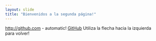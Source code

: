 ```yaml
---
layout: slide
title: "Bienvenidos a la segunda página!"
---
```

http://github.com - automatic!
[GitHub](http://github.com)
Utiliza la flecha hacia la izquierda para volver!
